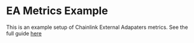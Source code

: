# EA Metrics Example
This is an example setup of Chainlink External Adapaters metrics. See the full guide [here](https://chainlink.notion.site/EA-Metrics-Guide-43e2b05f81494b7d8cc0f569c1b84114)